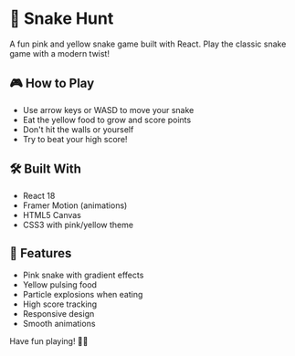 # 🐍 Snake Hunt

A fun pink and yellow snake game built with React. Play the classic snake game with a modern twist!

## 🎮 How to Play

- Use arrow keys or WASD to move your snake
- Eat the yellow food to grow and score points
- Don't hit the walls or yourself
- Try to beat your high score!

## 🛠️ Built With

- React 18
- Framer Motion (animations)
- HTML5 Canvas
- CSS3 with pink/yellow theme

## 📱 Features

- Pink snake with gradient effects
- Yellow pulsing food
- Particle explosions when eating
- High score tracking
- Responsive design
- Smooth animations

Have fun playing! 🐍✨